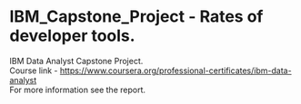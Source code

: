 # IBM_Capstone_Project - Rates of developer tools.

IBM Data Analyst Capstone Project.
<br>Course link - https://www.coursera.org/professional-certificates/ibm-data-analyst
<br>For more information see the report.
